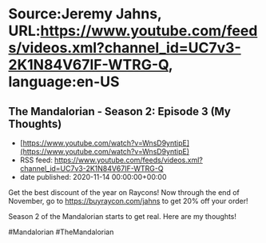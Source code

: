 # Source:Jeremy Jahns, URL:https://www.youtube.com/feeds/videos.xml?channel_id=UC7v3-2K1N84V67IF-WTRG-Q, language:en-US

## The Mandalorian - Season 2: Episode 3 (My Thoughts)
 - [https://www.youtube.com/watch?v=WnsD9yntipE](https://www.youtube.com/watch?v=WnsD9yntipE)
 - RSS feed: https://www.youtube.com/feeds/videos.xml?channel_id=UC7v3-2K1N84V67IF-WTRG-Q
 - date published: 2020-11-14 00:00:00+00:00

Get the best discount of the year on Raycons! Now through the end of November, go to
https://buyraycon.com/jahns to get 20% off your order!

Season 2 of the Mandalorian starts to get real. Here are my thoughts!

#Mandalorian #TheMandalorian

